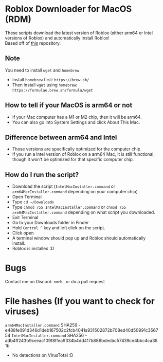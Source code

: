 # Roblox Downloader for MacOS (RDM)
These scripts download the latest version of Roblox (either arm64 or Intel versions of Roblox) and automatically install Roblox!\
Based off of [this](https://github.com/ImLoadingUuU/silicon-roblox-downloader) repository.

## Note
You need to install `wget` and `homebrew`
- Install `homebrew` first: `https://brew.sh/`
- Then install `wget` using `homebrew`: `https://formulae.brew.sh/formula/wget`

## How to tell if your MacOS is arm64 or not
- If your Mac computer has a M1 or M2 chip, then it will be arm64. 
- You can also go into System Settings and click About This Mac.

## Difference between arm64 and Intel
- Those versions are specifically optimized for the computer chip.
- If you run a Intel version of Roblox on a arm64 Mac, it is still functional, though it won't be optimized for that specific computer chip.

## How do I run the script?
- Download the script (`IntelMacInstaller.command` or `arm64MacInstaller.command` depending on your computer chip)
- Open Terminal
- Type `cd ~/Downloads`
- Type `chmod 755 IntelMacInstaller.command` or `chmod 755 arm64MacInstaller.command` depending on what script you downloaded.
- Exit Terminal
- Go to your Downloads folder in Finder
- Hold `Control ^` key and left click on the script.
- Click open
- A terminal window should pop up and Roblox should automatically install.
- Roblox is installed :D

# Bugs 
Contact me on Discord: `norb_` or do a pull request

# File hashes (If you want to check for viruses)
`arm64MacInstaller.command` SHA256 - e488fe091d346d1deb167502c2fcb4041a931502872b708ed40d50991c356754
`IntelMacInstaller.command` SHA256 - adb4ff243b9ceeac109f8ffea9334b4dd417b886bdedbc57439ce4bbc4ca381b
- No detections on VirusTotal :D

